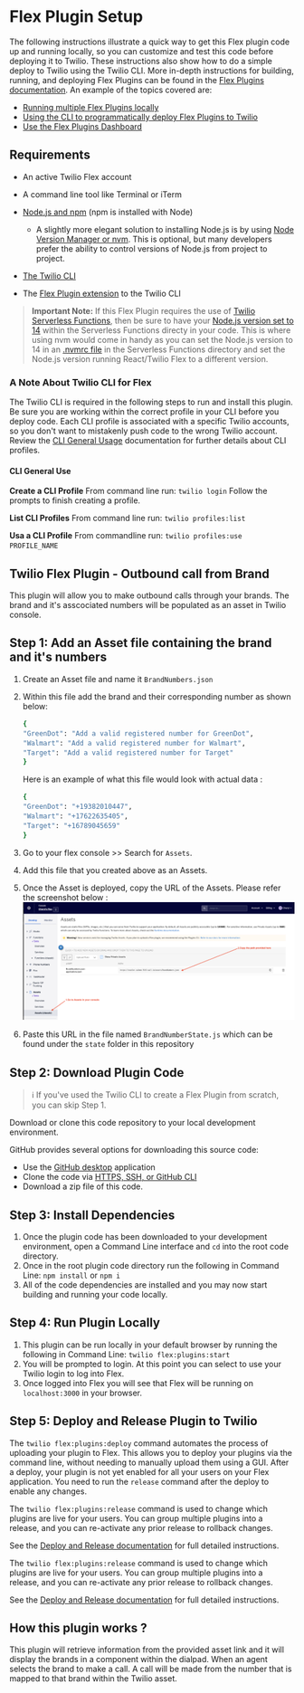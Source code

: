 # Flex Plugin Setup

The following instructions illustrate a quick way to get this Flex plugin code up and running locally, so you can customize and test this code before deploying it to Twilio. These instructions also show how to do a simple deploy to Twilio using the Twilio CLI. More in-depth instructions for building, running, and deploying Flex Plugins can be found in the [Flex Plugins documentation](https://www.twilio.com/docs/flex/developer/plugins). An example of the topics covered are:

- [Running multiple Flex Plugins locally](https://www.twilio.com/docs/flex/developer/plugins/cli/run-multiple-plugins)
- [Using the CLI to programmatically deploy Flex Plugins to Twilio](https://www.twilio.com/docs/flex/developer/plugins/cli/deploy-and-release)
- [Use the Flex Plugins Dashboard](https://www.twilio.com/docs/flex/developer/plugins/dashboard)

## Requirements

- An active Twilio Flex account
- A command line tool like Terminal or iTerm
- [Node.js and npm](https://nodejs.org/en/) (npm is installed with Node)

  - A slightly more elegant solution to installing Node.js is by using [Node Version Manager or nvm](https://github.com/nvm-sh/nvm). This is optional, but many developers prefer the ability to control versions of Node.js from project to project.

- [The Twilio CLI](https://www.twilio.com/docs/twilio-cli/quickstart)

- The [Flex Plugin extension](https://www.twilio.com/docs/twilio-cli/plugins#available-plugins) to the Twilio CLI

> **Important Note:** If this Flex Plugin requires the use of [Twilio Serverless Functions](https://www.twilio.com/docs/runtime/functions), then be sure to have your [Node.js version set to 14](https://www.twilio.com/docs/runtime/runtime-node-upgrade) within the Serverless Functions directy in your code. This is where using nvm would come in handy as you can set the Node.js version to 14 in an [.nvmrc file](https://github.com/nvm-sh/nvm#nvmrc) in the Serverless Functions directory and set the Node.js version running React/Twilio Flex to a different version.

### A Note About Twilio CLI for Flex

The Twilio CLI is required in the following steps to run and install this plugin. Be sure you are working within the correct profile in your CLI before you deploy code. Each CLI profile is associated with a specific Twilio accounts, so you don't want to mistakenly push code to the wrong Twilio account. Review the [CLI General Usage](https://www.twilio.com/docs/twilio-cli/general-usage) documentation for further details about CLI profiles.

#### CLI General Use

**Create a CLI Profile**
From command line run: `twilio login`
Follow the prompts to finish creating a profile.

**List CLI Profiles**
From command line run: `twilio profiles:list`

**Usa a CLI Profile**
From commandline run: `twilio profiles:use PROFILE_NAME`

## Twilio Flex Plugin - Outbound call from Brand

This plugin will allow you to make outbound calls through your brands. The brand and it's asscociated numbers will be populated as an asset in Twilio console.

## Step 1: Add an Asset file containing the brand and it's numbers

1. Create an Asset file and name it `BrandNumbers.json`
2. Within this file add the brand and their corresponding number as shown below: 
    ```bash
    {
    "GreenDot": "Add a valid registered number for GreenDot",
    "Walmart": "Add a valid registered number for Walmart",
    "Target": "Add a valid registered number for Target"
    }
    ```
    Here is an example of what this file would look with actual data : 

    ```bash
    {
    "GreenDot": "+19382010447",
    "Walmart": "+17622635405",
    "Target": "+16789045659"
    }
    ```

3. Go to your flex console >> Search for `Assets`.
4. Add this file that you created above as an Assets.
5. Once the Asset is deployed, copy the URL of the Assets. Please refer the screenshot below : 
![Assets screenshot](https://github.com/cherylmj01/plugin-outbound-brand/blob/main/src/resources/Assets.png) 

6. Paste this URL in the file named `BrandNumberState.js` which can be found under the `state` folder in this repository

## Step 2: Download Plugin Code

> :information_source: If you've used the Twilio CLI to create a Flex Plugin from scratch, you can skip Step 1.

Download or clone this code repository to your local development environment.

GitHub provides several options for downloading this source code:

- Use the [GitHub desktop](https://desktop.github.com/) application
- Clone the code via [HTTPS, SSH, or GitHub CLI](https://github.com/cherylmj01/plugin-outbound-brand.git)
- Download a zip file of this code.

## Step 3: Install Dependencies

1. Once the plugin code has been downloaded to your development environment, open a Command Line interface and `cd` into the root code directory.
2. Once in the root plugin code directory run the following in Command Line: `npm install` or `npm i`
3. All of the code dependencies are installed and you may now start building and running your code locally.

## Step 4: Run Plugin Locally

1. This plugin can be run locally in your default browser by running the following in Command Line: `twilio flex:plugins:start`
2. You will be prompted to login. At this point you can select to use your Twilio login to log into Flex.
3. Once logged into Flex you will see that Flex will be running on `localhost:3000` in your browser.

## Step 5: Deploy and Release Plugin to Twilio

The `twilio flex:plugins:deploy` command automates the process of uploading your plugin to Flex. This allows you to deploy your plugins via the command line, without needing to manually upload them using a GUI. After a deploy, your plugin is not yet enabled for all your users on your Flex application. You need to run the `release` command after the deploy to enable any changes.

The `twilio flex:plugins:release` command is used to change which plugins are live for your users. You can group multiple plugins into a release, and you can re-activate any prior release to rollback changes.

See the [Deploy and Release documentation](https://www.twilio.com/docs/flex/developer/plugins/cli/deploy-and-release) for full detailed instructions.

The `twilio flex:plugins:release` command is used to change which plugins are live for your users. You can group multiple plugins into a release, and you can re-activate any prior release to rollback changes.

See the [Deploy and Release documentation](https://www.twilio.com/docs/flex/developer/plugins/cli/deploy-and-release) for full detailed instructions.

## How this plugin works ?

This plugin will retrieve information from the provided asset link and it will display the brands in a component within the dialpad. When an agent selects the brand to make a call. A call will be made from the number that is mapped to that brand within the Twilio asset.



